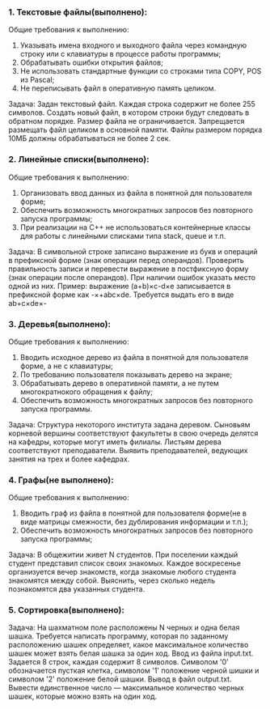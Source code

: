 ### 1. Текстовые файлы(выполнено):
  Общие требования к выполнению:
  1. Указывать имена входного и выходного файла через командную строку или с клавиатуры в процессе работы программы;
  2. Обрабатывать ошибки открытия файлов;
  3. Не использовать стандартные функции со строками типа COPY, POS  из Pascal;
  4. Не переписывать файл в оперативную память целиком.

  Задача: Задан текстовый файл. Каждая строка содержит не более 255 символов. Создать новый файл, 
  в котором строки будут следовать в обратном порядке. Размер файла не ограничивается.
  Запрещается размещать файл целиком в основной памяти. 
  Файлы размером порядка 10МБ должны обрабатываться не более 2 сек.

### 2. Линейные списки(выполнено):
  Общие требования к выполнению:
  1. Организовать ввод данных из файла в понятной для пользователя форме;
  2. Обеспечить возможность многократных запросов без повторного запуска программы;
  3. При реализации на C++ не использоваться контейнерные классы для работы с линейными списками типа stack, queue и т.п.

  Задача: В символьной строке записано выражение из букв и операций в префиксной форме (знак операции перед операндов).
  Проверить правильность записи и перевести выражение в постфиксную форму (знак операции после операндов).
  При наличии ошибок указать место одной из них.
  Пример: выражение (a+b)×c-d×e записывается в префиксной форме как -×+abc×de. Требуется выдать его в виде ab+c×de×-

### 3. Деревья(выполнено):
  Общие требования к выполнению:
  1. Вводить исходное дерево из файла в понятной для пользователя форме, а не с клавиатуры;
  2. По требованию пользователя показывать дерево на экране;
  3. Обрабатывать дерево в оперативной памяти, а не путем многократнокого обращения к файлу;
  4. Обеспечить возможность многократных запросов без повторного запуска программы.
  
  Задача: Структура некоторого института задана деревом. Сыновьям корневой вершины соответствуют факультеты в свою очередь
  делятся на кафедры, которые могут иметь филиалы. Листьям дерева соответствуют преподаватели. Выявить преподавателей, ведующих
  занятия на трех и более кафедрах.
  
### 4. Графы(не выполнено):
  Общие требования к выполнению:
  1. Вводить граф из файла в понятной для пользователя форме(не в виде матрицы смежности, без дублирования информации и т.п.);
  2. Обеспечить возможность многократных запросов без повторного запуска программы;
  
  Задача: В общежитии живет N студентов. При поселении каждый студент представил список своих знакомых. Каждое воскресенье 
  организуется вечер знакомств, когда знакомые любого студента знакомятся между собой. Выяснить, через сколько недель познакомятся
  два указанных студента.
  
### 5. Сортировка(выполнено):
  Задача: На шахматном поле расположены N черных и одна белая шашка. Требуется написать программу, которая по заданному 
  расположению шашек определяет, какое максимальное количество шашек может взять белая шашка за один ход.
  Ввод из файла input.txt. Задается 8 строк, каждая содержит 8 символов. Символом '0' обозначается пусткая клетка, 
  символом '1' положение черной шишки и символом '2' положение белой шашки. Вывод в файл output.txt. Вывести единственное
  число — максимальное количество черных шашек, которые можно взять на один ход.
